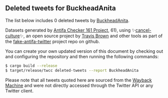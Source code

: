 ## Deleted tweets for BuckheadAnita

The list below includes 0 deleted tweets by
[BuckheadAnita](https://twitter.com/BuckheadAnita).



Datasets generated by [Antifa Checker 161 Project](https://twitter.com/antifacheck161), 61), using ✨[cancel-culture](https://github.com/travisbrown/cancel-culture)✨, an open source project by 
[Travis Brown](https://twitter.com/travisbrown) and other tools as part of the 
[fake-antifa-twitter](https://github.com/antifacheck161/fake-antifa-twitter) project repo on github.

You can create your own updated version of this document by checking out and configuring the
repository and then running the following commands:

```bash
$ cargo build --release
$ target/release/twcc deleted-tweets --report BuckheadAnita
```

Please note that all tweets quoted here are sourced from the
[Wayback Machine](https://web.archive.org) and were not directly accessed through the Twitter API or
any Twitter client.

